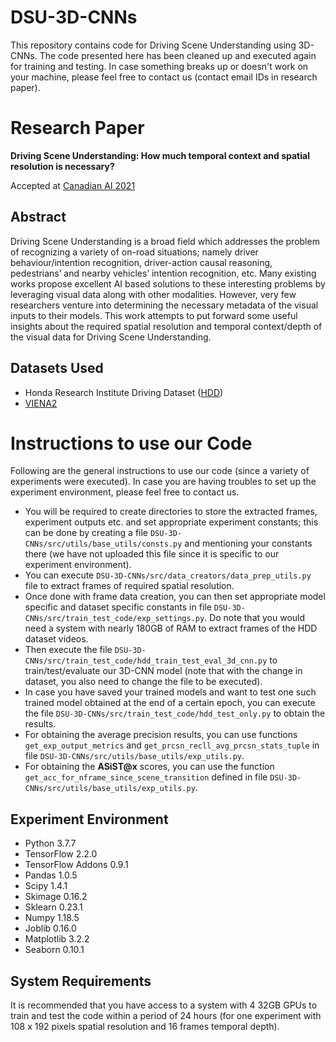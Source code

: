 # DSU-3D-CNNs
This repository contains code for Driving Scene Understanding using 3D-CNNs. The
code presented here has been cleaned up and executed again for training and
testing. In case something breaks up or doesn't work on your machine, please feel
free to contact us (contact email IDs in research paper).

# Research Paper
**Driving Scene Understanding: How much temporal context and spatial resolution is
necessary?**

Accepted at [Canadian AI 2021](https://www.caiac.ca/en/conferences/canadianai-2021/home)

## Abstract
Driving Scene Understanding is a broad field which addresses the problem of
recognizing a variety of on-road situations; namely driver behaviour/intention
recognition, driver-action causal reasoning, pedestrians’ and nearby vehicles’
intention recognition, etc. Many existing works propose excellent AI based
solutions to these interesting problems by leveraging visual data along with
other modalities. However, very few researchers venture into determining the
necessary metadata of the visual inputs to their models. This work attempts to
put forward some useful insights about the required spatial resolution and
temporal context/depth of the visual data for Driving Scene Understanding.

## Datasets Used
* Honda Research Institute Driving Dataset ([HDD](https://usa.honda-ri.com/HDD))
* [VIENA2](https://sites.google.com/view/viena2-project/home)

# Instructions to use our Code
Following are the general instructions to use our code (since a variety of
experiments were executed). In case you are having troubles to set up the
experiment environment, please feel free to contact us.

* You will be required to create directories to store the extracted frames,
experiment outputs etc. and set appropriate experiment constants; this can be
done by creating a file `DSU-3D-CNNs/src/utils/base_utils/consts.py` and mentioning
your constants there (we have not uploaded this file since it is specific to our
experiment environment).
* You can execute `DSU-3D-CNNs/src/data_creators/data_prep_utils.py` file to
extract frames of required spatial resolution.
* Once done with frame data creation, you can then set appropriate model specific
and dataset specific constants in file `DSU-3D-CNNs/src/train_test_code/exp_settings.py`.
Do note that you would need a system with nearly 180GB of RAM to extract frames
of the HDD dataset videos.
* Then execute the file `DSU-3D-CNNs/src/train_test_code/hdd_train_test_eval_3d_cnn.py`
to train/test/evaluate our 3D-CNN model (note that with the change in dataset,
you also need to change the file to be executed).
* In case you have saved your trained models and want to test one such trained
model obtained at the end of a certain epoch, you can execute the file
`DSU-3D-CNNs/src/train_test_code/hdd_test_only.py` to obtain the results.
* For obtaining the average precision results, you can use functions
`get_exp_output_metrics` and `get_prcsn_recll_avg_prcsn_stats_tuple` in file
`DSU-3D-CNNs/src/utils/base_utils/exp_utils.py`.
* For obtaining the **ASiST@x** scores, you can use the function
`get_acc_for_nframe_since_scene_transition` defined in file
`DSU-3D-CNNs/src/utils/base_utils/exp_utils.py`.

## Experiment Environment
* Python 3.7.7
* TensorFlow 2.2.0
* TensorFlow Addons 0.9.1
* Pandas 1.0.5
* Scipy 1.4.1
* Skimage 0.16.2
* Sklearn 0.23.1
* Numpy 1.18.5
* Joblib 0.16.0
* Matplotlib 3.2.2
* Seaborn 0.10.1

## System Requirements
It is recommended that you have access to a system with 4 32GB GPUs to train and
test the code within a period of 24 hours (for one experiment with 108 x 192
pixels spatial resolution and 16 frames temporal depth).
